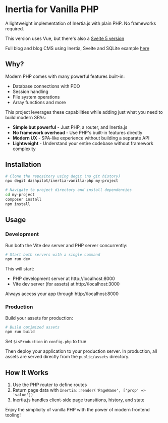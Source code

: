 # Inertia for Vanilla PHP

A lightweight implementation of Inertia.js with plain PHP. No frameworks required.

This version uses Vue, but there's also a [Svelte 5 version](https://github.com/dashpilot/inertia-vanilla-php-svelte)

Full blog and blog CMS using Inertia, Svelte and SQLite example [here](https://github.com/dashpilot/inertia-vanilla-php-svelte-sqlite)

## Why?

Modern PHP comes with many powerful features built-in:

-   Database connections with PDO
-   Session handling
-   File system operations
-   Array functions and more

This project leverages these capabilities while adding just what you need to build modern SPAs:

-   **Simple but powerful** - Just PHP, a router, and Inertia.js
-   **No framework overhead** - Use PHP's built-in features directly
-   **Modern UX** - SPA-like experience without building a separate API
-   **Lightweight** - Understand your entire codebase without framework complexity

## Installation

```bash
# Clone the repository using degit (no git history)
npx degit dashpilot/inertia-vanilla-php my-project

# Navigate to project directory and install dependencies
cd my-project
composer install
npm install
```

## Usage

### Development

Run both the Vite dev server and PHP server concurrently:

```bash
# Start both servers with a single command
npm run dev
```

This will start:

-   PHP development server at http://localhost:8000
-   Vite dev server (for assets) at http://localhost:3000

Always access your app through http://localhost:8000

### Production

Build your assets for production:

```bash
# Build optimized assets
npm run build
```

Set `$isProduction` in `config.php` to true

Then deploy your application to your production server. In production, all assets are served directly from the `public/assets` directory.

## How It Works

1. Use the PHP router to define routes
2. Return page data with `Inertia::render('PageName', ['prop' => 'value'])`
3. Inertia.js handles client-side page transitions, history, and state

Enjoy the simplicity of vanilla PHP with the power of modern frontend tooling!
